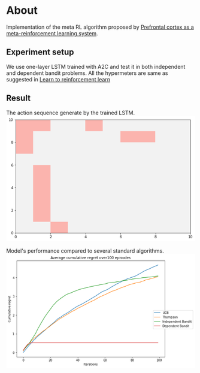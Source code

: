 # About
Implementation of the meta RL algorithm proposed by [Prefrontal cortex as a meta-reinforcement learning system](https://www.nature.com/articles/s41593-018-0147-8).

## Experiment setup
We use one-layer LSTM trained with A2C and test it in both independent and dependent bandit problems. All the hypermeters are same as 
suggested in [Learn to reinforcement learn](https://arxiv.org/abs/1611.05763)

## Result
The action sequence generate by the trained LSTM.
![Action sequence](./assets/actions.png)

Model's performance compared to several standard algorithms.
![Performance](./assets/performance.png)

